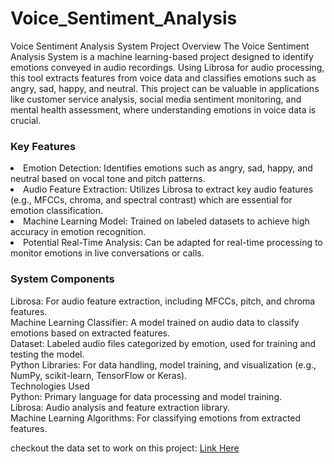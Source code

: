 # Voice_Sentiment_Analysis
Voice Sentiment Analysis System
Project Overview
The Voice Sentiment Analysis System is a machine learning-based project designed to identify emotions conveyed in audio recordings. Using Librosa for audio processing, this tool extracts features from voice data and classifies emotions such as angry, sad, happy, and neutral. This project can be valuable in applications like customer service analysis, social media sentiment monitoring, and mental health assessment, where understanding emotions in voice data is crucial.

<h3>Key Features</h3>

<li>Emotion Detection: Identifies emotions such as angry, sad, happy, and neutral based on vocal tone and pitch patterns.</li>
<li>Audio Feature Extraction: Utilizes Librosa to extract key audio features (e.g., MFCCs, chroma, and spectral contrast) which are essential for emotion classification.</li>
<li>Machine Learning Model: Trained on labeled datasets to achieve high accuracy in emotion recognition.</li>
<li>Potential Real-Time Analysis: Can be adapted for real-time processing to monitor emotions in live conversations or calls.</li>

<h3>System Components</h3>
Librosa: For audio feature extraction, including MFCCs, pitch, and chroma features.<br>
Machine Learning Classifier: A model trained on audio data to classify emotions based on extracted features.<br>
Dataset: Labeled audio files categorized by emotion, used for training and testing the model.<br>
Python Libraries: For data handling, model training, and visualization (e.g., NumPy, scikit-learn, TensorFlow or Keras).<br>
Technologies Used<br>
Python: Primary language for data processing and model training.<br>
Librosa: Audio analysis and feature extraction library.<br>
Machine Learning Algorithms: For classifying emotions from extracted features.<br>

checkout the data set to work on this project:
<a href="https://drive.google.com/drive/folders/1EddpL5mQ-7HN9dN0ATOkUXhOpcIcx-ib?usp=sharing">Link Here</a>
